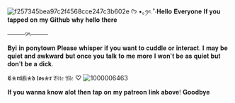![f257345bea97c2f4568cce247c3b602e](https://github.com/user-attachments/assets/806065e6-4577-421c-a973-ed811a314a95)
ᡣ𐭩 •｡ꪆৎ ˚⋅𝐇𝐞𝐥𝐥𝐨 𝐄𝐯𝐞𝐫𝐲𝐨𝐧𝐞 
𝐈𝐟 𝐲𝐨𝐮 𝐭𝐚𝐩𝐩𝐞𝐝 𝐨𝐧 𝐦𝐲 𝐆𝐢𝐭𝐡𝐮𝐛 𝐰𝐡𝐲 𝐡𝐞𝐥𝐥𝐨 𝐭𝐡𝐞𝐫𝐞

────୨ৎ────

𝐁𝐲𝐢 𝐢𝐧 𝐩𝐨𝐧𝐲𝐭𝐨𝐰𝐧 
𝐏𝐥𝐞𝐚𝐬𝐞 𝐰𝐡𝐢𝐬𝐩𝐞𝐫 𝐢𝐟 𝐲𝐨𝐮 𝐰𝐚𝐧𝐭 𝐭𝐨 𝐜𝐮𝐝𝐝𝐥𝐞 𝐨𝐫 𝐢𝐧𝐭𝐞𝐫𝐚𝐜𝐭. 𝐈 𝐦𝐚𝐲 𝐛𝐞 𝐪𝐮𝐢𝐞𝐭 𝐚𝐧𝐝 𝐚𝐰𝐤𝐰𝐚𝐫𝐝 𝐛𝐮𝐭 𝐨𝐧𝐜𝐞 𝐲𝐨𝐮 𝐭𝐚𝐥𝐤 𝐭𝐨 𝐦𝐞 𝐦𝐨𝐫𝐞 𝐈 𝐰𝐨𝐧'𝐭 𝐛𝐞 𝐚𝐬 𝐪𝐮𝐢𝐞𝐭 𝐛𝐮𝐭 𝐝𝐨𝐧'𝐭 𝐛𝐞 𝐚 𝐝𝐢𝐜𝐤. 


𝕮✮𝖗𝖙𝖎𝖋𝖎✮𝖉 𝖑𝖔𝖘✮𝖗
𝔅𝔦𝔱𝔢 𝔐𝔢 ♡
![1000006463](https://github.com/user-attachments/assets/821d8f38-67b7-4f94-b0e1-6991351aaeaf)


𝐈𝐟 𝐲𝐨𝐮 𝐰𝐚𝐧𝐧𝐚 𝐤𝐧𝐨𝐰 𝐚𝐥𝐨𝐭 𝐭𝐡𝐞𝐧 𝐭𝐚𝐩 𝐨𝐧 𝐦𝐲 𝐩𝐚𝐭𝐫𝐞𝐨𝐧 𝐥𝐢𝐧𝐤 𝐚𝐛𝐨𝐯𝐞! 𝐆𝐨𝐨𝐝𝐛𝐲𝐞
